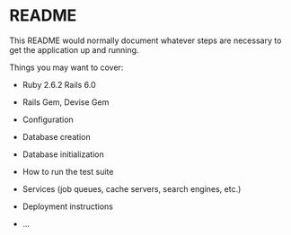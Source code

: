 # README

This README would normally document whatever steps are necessary to get the
application up and running.

Things you may want to cover:

* Ruby 2.6.2 Rails 6.0

* Rails Gem, Devise Gem

* Configuration

* Database creation

* Database initialization

* How to run the test suite

* Services (job queues, cache servers, search engines, etc.)

* Deployment instructions

* ...
